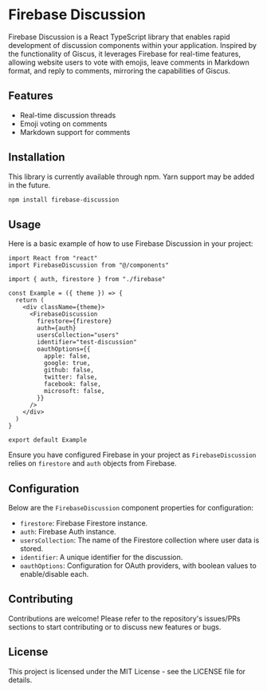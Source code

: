 # Firebase Discussion

Firebase Discussion is a React TypeScript library that enables rapid development of discussion components within your application. Inspired by the functionality of Giscus, it leverages Firebase for real-time features, allowing website users to vote with emojis, leave comments in Markdown format, and reply to comments, mirroring the capabilities of Giscus.

## Features

- Real-time discussion threads
- Emoji voting on comments
- Markdown support for comments

## Installation

This library is currently available through npm. Yarn support may be added in the future.

```bash
npm install firebase-discussion
```

## Usage

Here is a basic example of how to use Firebase Discussion in your project:

```tsx
import React from "react"
import FirebaseDiscussion from "@/components"

import { auth, firestore } from "./firebase"

const Example = ({ theme }) => {
  return (
    <div className={theme}>
      <FirebaseDiscussion
        firestore={firestore}
        auth={auth}
        usersCollection="users"
        identifier="test-discussion"
        oauthOptions={{
          apple: false,
          google: true,
          github: false,
          twitter: false,
          facebook: false,
          microsoft: false,
        }}
      />
    </div>
  )
}

export default Example
```

Ensure you have configured Firebase in your project as `FirebaseDiscussion` relies on `firestore` and `auth` objects from Firebase.

## Configuration

Below are the `FirebaseDiscussion` component properties for configuration:

- `firestore`: Firebase Firestore instance.
- `auth`: Firebase Auth instance.
- `usersCollection`: The name of the Firestore collection where user data is stored.
- `identifier`: A unique identifier for the discussion.
- `oauthOptions`: Configuration for OAuth providers, with boolean values to enable/disable each.

## Contributing

Contributions are welcome! Please refer to the repository's issues/PRs sections to start contributing or to discuss new features or bugs.

## License

This project is licensed under the MIT License - see the LICENSE file for details.
